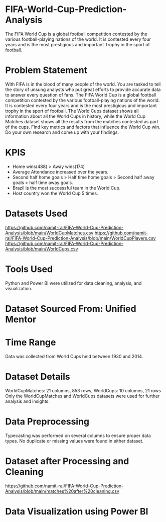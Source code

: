 # FIFA-World-Cup-Prediction-Analysis

The FIFA World Cup is a global football competition contested by the various football-playing
nations of the world. It is contested every four years and is the most prestigious and important
Trophy in the sport of football.


# Problem Statement

With FIFA is in the blood of many people of the world. You are tasked to tell the story of unsung
analysts who put great efforts to provide accurate data to answer every question of fans. The
FIFA World Cup is a global football competition contested by the various football-playing
nations of the world. It is contested every four years and is the most prestigious and important
trophy in the sport of football.
The World Cups dataset shows all information about all the World Cups in history, while the
World Cup Matches dataset shows all the results from the matches contested as part of the
cups. Find key metrics and factors that influence the World Cup win. Do your own research
and come up with your findings.


# KPIS
- Home wins(488) > Away wins(174)
- Average Attendance increased over the years.
- Second half home goals > Half time home goals > Second half away goals > half time away goals.
- Brazil is the most successful team in the World Cup.
- Host country won the World Cup 5 times.

# Datasets Used
https://github.com/namit-rai/FIFA-World-Cup-Prediction-Analysis/blob/main/WorldCupMatches.csv
https://github.com/namit-rai/FIFA-World-Cup-Prediction-Analysis/blob/main/WorldCupPlayers.csv
https://github.com/namit-rai/FIFA-World-Cup-Prediction-Analysis/blob/main/WorldCups.csv


# Tools Used
Python and Power BI were utilized for data cleaning, analysis, and visualization.


# Dataset Sourced From: Unified Mentor


# Time Range
Data was collected from World Cups held between 1930 and 2014.


# Dataset Details
WorldCupMatches: 21 columns, 853 rows, WorldCups: 10 columns, 21 rows
Only the WorldCupMatches and WorldCups datasets were used for further analysis and insights.


# Data Preprocessing
Typecasting was performed on several columns to ensure proper data types. 
No duplicate or missing values were found in either dataset.


# Dataset after Processing and Cleaning
https://github.com/namit-rai/FIFA-World-Cup-Prediction-Analysis/blob/main/matches%20after%20cleaning.csv


# Data Visualization using Power BI







